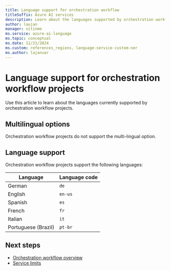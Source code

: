```yaml
---
title: Language support for orchestration workflow
titleSuffix: Azure AI services
description: Learn about the languages supported by orchestration workflow.
author: laujan
manager: nitinme
ms.service: azure-ai-language
ms.topic: conceptual
ms.date: 11/21/2024
ms.custom: references_regions, language-service-custom-ner
ms.author: lajanuar
---
```


# Language support for orchestration workflow projects

Use this article to learn about the languages currently supported by orchestration workflow projects.

## Multilingual options

Orchestration workflow projects do not support the multi-lingual option.


## Language support

Orchestration workflow projects support the following languages:

| Language | Language code |
| --- | --- |
| German | `de` |
| English | `en-us` |
| Spanish | `es` |
| French | `fr` |
| Italian | `it` |
| Portuguese (Brazil) | `pt-br` |


## Next steps

* [Orchestration workflow overview](overview.md)
* [Service limits](service-limits.md)
